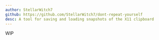 ```yaml
---
author: StellarWitch7
github: https://github.com/StellarWitch7/dont-repeat-yourself
desc: A tool for saving and loading snapshots of the X11 clipboard
---
```


WIP
